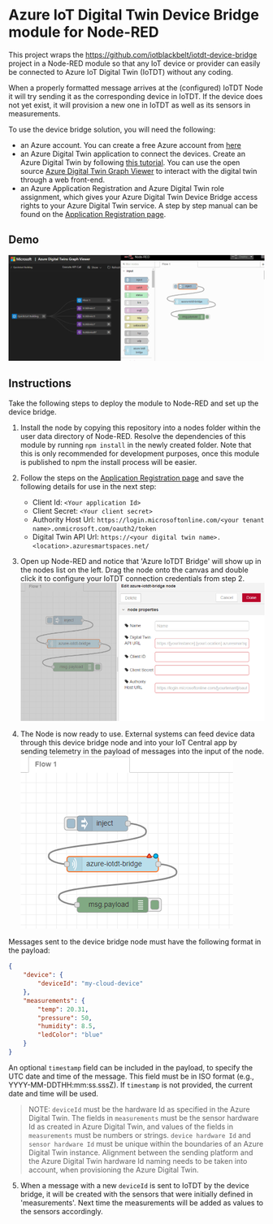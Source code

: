 # Azure IoT Digital Twin Device Bridge module for Node-RED
This project wraps the https://github.com/iotblackbelt/iotdt-device-bridge project in a Node-RED module so that any IoT device or provider can easily be connected to Azure IoT Digital Twin (IoTDT) without any coding. 

When a properly formatted message arrives at the (configured) IoTDT Node it will try sending it as the corresponding device in IoTDT. If the device does not yet exist, it will provision a new one in IoTDT as well as its sensors in measurements. 

To use the device bridge solution, you will need the following:
- an Azure account. You can create a free Azure account from [here](https://aka.ms/aft-iot)
- an Azure Digital Twin application to connect the devices. Create an Azure Digital Twin by following [this tutorial](https://docs.microsoft.com/en-us/azure/digital-twins/tutorial-facilities-setup). You can use the open source [Azure Digital Twin Graph Viewer](https://github.com/Azure/azure-digital-twins-graph-viewer) to interact with the digital twin through a web front-end.
- an Azure Application Registration and Azure Digital Twin role assignment, which gives your Azure Digital Twin Device Bridge access rights to your Azure Digital Twin service. A step by step manual can be found on the [Application Registration page](APPLICATIONREGISTRATION.md).

## Demo
![Demo showing a new device with sensors being registered](assets/demo.gif "Demo showing a new device with sensors being registered")

## Instructions
Take the following steps to deploy the module to Node-RED and set up the device bridge.

1.  Install the node by copying this repository into a nodes folder within the user data directory of Node-RED. Resolve the dependencies of this module by running `npm install` in the newly created folder. Note that this is only recommended for development purposes, once this module is published to npm the install process will be easier.

2. Follow the steps on the [Application Registration page](APPLICATIONREGISTRATION.md) and save the following details for use in the next step:
    - Client Id: `<Your application Id>`
    - Client Secret: `<Your client secret>`
    - Authority Host Url: `https://login.microsoftonline.com/<your tenant name>.onmicrosoft.com/oauth2/token`
    - Digital Twin API Url: `https://<your digital twin name>.<location>.azuresmartspaces.net/`


3. Open up Node-RED and notice that 'Azure IoTDT Bridge' will show up in the nodes list on the left. Drag the node onto the canvas and double click it to configure your IoTDT connection credentials from step 2.
  ![Configure Node](assets/screenshot-configurenode.png "Configure Node")

4. The Node is now ready to use. External systems can feed device data through this device bridge node and into your IoT Central app by sending telemetry in the payload of messages into the input of the node. 
  ![Sample telemetry simulators connected to the node](assets/screenshot-module.png "Sample telemetry simulators connected to the node.")

Messages sent to the device bridge node must have the following format in the payload:
```json
{
    "device": {
        "deviceId": "my-cloud-device"
    },
    "measurements": {
        "temp": 20.31,
        "pressure": 50,
        "humidity": 8.5,
        "ledColor": "blue"
    }
}
```

An optional `timestamp` field can be included in the payload, to specify the UTC date and time of the message.
This field must be in ISO format (e.g., YYYY-MM-DDTHH:mm:ss.sssZ). If `timestamp` is not provided,
the current date and time will be used.

> NOTE: `deviceId` must be the hardware Id as specified in the Azure Digital Twin. The fields in `measurements` must be the sensor hardware Id as created in Azure Digital Twin, and values of the fields in `measurements` must be numbers or strings. `device hardware Id` and `sensor hardware Id` must be unique within the boundaries of an Azure Digital Twin instance. Alignment between the sending platform and the Azure Digital Twin hardware Id naming needs to be taken into account, when provisioning the Azure Digital Twin.

5. When a message with a new `deviceId` is sent to IoTDT by the device bridge, it will be created with the sensors that were initially defined in 'measurements'. Next time the measurements will be added as values to the sensors accordingly.

